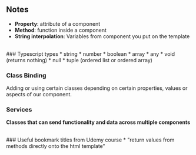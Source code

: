 ## Notes

* <b>Property</b>: attribute of a component
* <b>Method</b>: function inside a component
* <b>String interpolation</b>: Variables from component you put on the template
<br>
### Typescript types
* string
* number
* boolean
* array
* any
* void (returns nothing)
* null
* tuple (ordered list or ordered array)
<br>

### Class Binding
Adding or using certain classes depending on certain properties, values or aspects of our component.

### Services
<b>Classes that can send functionality and data across multiple components</b>

<br>
### Useful bookmark titles from Udemy course
* "return values from methods directly onto the html template"